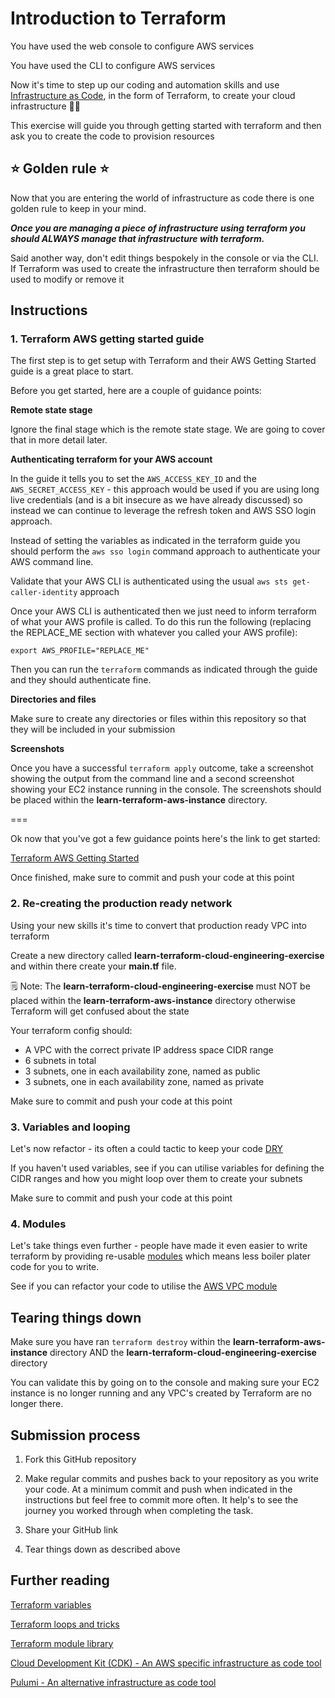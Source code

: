 # Introduction to Terraform

You have used the web console to configure AWS services

You have used the CLI to configure AWS services

Now it's time to step up our coding and automation skills and use [Infrastructure as Code](https://developer.hashicorp.com/terraform/tutorials/aws-get-started/infrastructure-as-code), in the form of Terraform, to create your cloud infrastructure 👩‍💻

This exercise will guide you through getting started with terraform and then ask you to create the code to provision resources

## ⭐️ Golden rule ⭐️

Now that you are entering the world of infrastructure as code there is one golden rule to keep in your mind.

__*Once you are managing a piece of infrastructure using terraform you should ALWAYS manage that infrastructure with terraform.*__

Said another way, don't edit things bespokely in the console or via the CLI. If Terraform was used to create the infrastructure then terraform should be used to modify or remove it

## Instructions

### 1. Terraform AWS getting started guide

The first step is to get setup with Terraform and their AWS Getting Started guide is a great place to start.

Before you get started, here are a couple of guidance points:

**Remote state stage**

Ignore the final stage which is the remote state stage. We are going to cover that in more detail later.

**Authenticating terraform for your AWS account**

In the guide it tells you to set the `AWS_ACCESS_KEY_ID` and the `AWS_SECRET_ACCESS_KEY` - this approach would be used if you are using long live credentials (and is a bit insecure as we have already discussed) so instead we can continue to leverage the refresh token and AWS SSO login approach.

Instead of setting the variables as indicated in the terraform guide you should perform the `aws sso login` command approach to authenticate your AWS command line. 

Validate that your AWS CLI is authenticated using the usual `aws sts get-caller-identity` approach

Once your AWS CLI is authenticated then we just need to inform terraform of what your AWS profile is called. To do this run the following (replacing the REPLACE_ME section with whatever you called your AWS profile):

```
export AWS_PROFILE="REPLACE_ME"
```

Then you can run the `terraform` commands as indicated through the guide and they should authenticate fine.

**Directories and files**

Make sure to create any directories or files within this repository so that they will be included in your submission

**Screenshots**

Once you have a successful `terraform apply` outcome, take a screenshot showing the output from the command line and a second screenshot showing your EC2 instance running in the console. The screenshots should be placed within the **learn-terraform-aws-instance** directory.

===

Ok now that you've got a few guidance points here's the link to get started:


[Terraform AWS Getting Started](https://developer.hashicorp.com/terraform/tutorials/aws-get-started)

Once finished, make sure to commit and push your code at this point

### 2. Re-creating the production ready network

Using your new skills it's time to convert that production ready VPC into terraform

Create a new directory called **learn-terraform-cloud-engineering-exercise** and within there create your **main.tf** file. 

🗒️ Note: The **learn-terraform-cloud-engineering-exercise** must NOT be placed within the **learn-terraform-aws-instance** directory otherwise Terraform will get confused about the state

Your terraform config should:

* A VPC with the correct private IP address space CIDR range
* 6 subnets in total 
* 3 subnets, one in each availability zone, named as public
* 3 subnets, one in each availability zone, named as private

Make sure to commit and push your code at this point

### 3. Variables and looping

Let's now refactor - its often a could tactic to keep your code [DRY](https://en.wikipedia.org/wiki/Don%27t_repeat_yourself)

If you haven't used variables, see if you can utilise variables for defining the CIDR ranges and how you might loop over them to create your subnets

Make sure to commit and push your code at this point

### 4. Modules

Let's take things even further - people have made it even easier to write terraform by providing re-usable [modules](https://developer.hashicorp.com/terraform/language/modules) which means less boiler plater code for you to write.

See if you can refactor your code to utilise the [AWS VPC module](https://registry.terraform.io/modules/terraform-aws-modules/vpc/aws/latest)


## Tearing things down

Make sure you have ran `terraform destroy` within the **learn-terraform-aws-instance** directory AND the **learn-terraform-cloud-engineering-exercise** directory

You can validate this by going on to the console and making sure your EC2 instance is no longer running and any VPC's created by Terraform are no longer there.


## Submission process

1. Fork this GitHub repository

2. Make regular commits and pushes back to your repository as you write your code. At a minimum commit and push when indicated in the instructions but feel free to commit more often. It help's to see the journey you worked through when completing the task.

3. Share your GitHub link

4. Tear things down as described above


## Further reading 

[Terraform variables](https://developer.hashicorp.com/terraform/language/values/variables)

[Terraform loops and tricks](https://blog.gruntwork.io/terraform-tips-tricks-loops-if-statements-and-gotchas-f739bbae55f9)

[Terraform module library](https://registry.terraform.io/browse/modules)

[Cloud Development Kit (CDK) - An AWS specific infrastructure as code tool](https://aws.amazon.com/cdk/)

[Pulumi - An alternative infrastructure as code tool](https://www.pulumi.com/)

